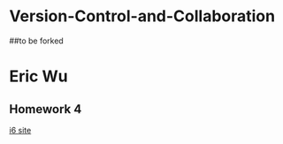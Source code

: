 # Version-Control-and-Collaboration
##to be forked


Eric Wu
=======

Homework 4
----------


[i6 site](http://i6.cims.nyu.edu/~ebw289/home.html)

